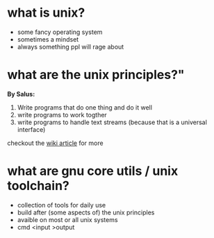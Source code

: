 # what is unix? #
- some fancy operating system
- sometimes a mindset
- always something ppl will rage about

# what are the unix principles?"
__By Salus:__
1. Write programs that do one thing and do it well
2. write programs to work togther
3. write programs to handle text streams (because that is a universal interface)

checkout the [wiki article](https://en.wikipedia.org/wiki/Unix_philosophy) for more

# what are gnu core utils / unix toolchain? #
- collection of tools for daily use
- build after (some aspects of) the unix principles
- avaible on most or all unix systems
- cmd \<input \>output
